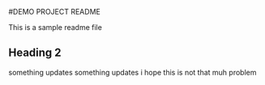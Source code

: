 #DEMO PROJECT README

This is a sample readme file

## Heading 2

something updates
something updates
i hope this is not that muh problem

